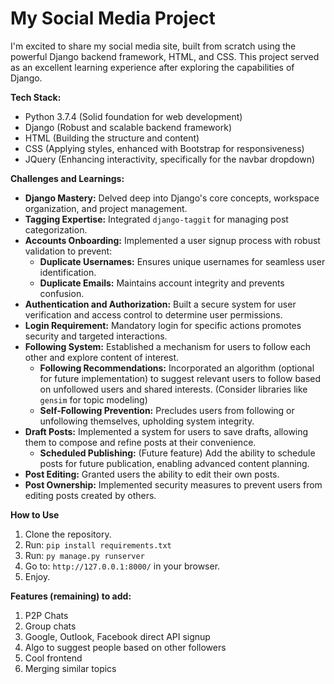 # My Social Media Project

I'm excited to share my social media site, built from scratch using the powerful Django backend framework, HTML, and CSS. This project served as an excellent learning experience after exploring the capabilities of Django.

**Tech Stack:**

* Python 3.7.4 (Solid foundation for web development)
* Django (Robust and scalable backend framework)
* HTML (Building the structure and content)
* CSS (Applying styles, enhanced with Bootstrap for responsiveness)
* JQuery (Enhancing interactivity, specifically for the navbar dropdown)

**Challenges and Learnings:**

* **Django Mastery:** Delved deep into Django's core concepts, workspace organization, and project management.
* **Tagging Expertise:** Integrated `django-taggit` for managing post categorization.
* **Accounts Onboarding:** Implemented a user signup process with robust validation to prevent:
    * **Duplicate Usernames:** Ensures unique usernames for seamless user identification.
    * **Duplicate Emails:** Maintains account integrity and prevents confusion.
* **Authentication and Authorization:** Built a secure system for user verification and access control to determine user permissions.
* **Login Requirement:** Mandatory login for specific actions promotes security and targeted interactions.
* **Following System:** Established a mechanism for users to follow each other and explore content of interest.
    * **Following Recommendations:** Incorporated an algorithm (optional for future implementation) to suggest relevant users to follow based on unfollowed users and shared interests. (Consider libraries like `gensim` for topic modeling)
    * **Self-Following Prevention:** Precludes users from following or unfollowing themselves, upholding system integrity.
* **Draft Posts:** Implemented a system for users to save drafts, allowing them to compose and refine posts at their convenience.
    * **Scheduled Publishing:** (Future feature) Add the ability to schedule posts for future publication, enabling advanced content planning.
* **Post Editing:** Granted users the ability to edit their own posts.
* **Post Ownership:** Implemented security measures to prevent users from editing posts created by others.

**How to Use**

1. Clone the repository.
2. Run: `pip install requirements.txt`
3. Run: `py manage.py runserver`
4. Go to: `http://127.0.0.1:8000/` in your browser.
5. Enjoy.

**Features (remaining) to add:**

1. P2P Chats
2. Group chats
3. Google, Outlook, Facebook direct API signup
4. Algo to suggest people based on other followers
5. Cool frontend
6. Merging similar topics
